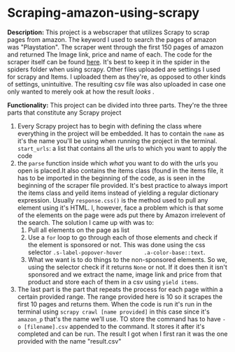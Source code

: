 # Scraping-amazon-using-scrapy

**Description:** This project is a webscraper that utilizes Scrapy to scrap pages from amazon. The keyword I used to search the pages of amazon was "Playstation". 
The scraper went through the first 150 pages of amazon and returned The Image link, price and name of each. 
The code for the scraper itself can be found [here](Scrapy_generated_folder/Scrapy_folder/spiders/scraper.py). It's best to keep it in the spider in the spiders folder when using scrapy. Other files uploaded are settings I used for scrapy and Items. I uploaded them as they're, as opposed to other kinds of settings, unintuitive.
The resulting csv file was also uploaded in case one only wanted to merely ook at how the result _looks_ .

**Functionality:** This project can be divided into three parts. They're the three parts that constitute any Scrapy project

1. Every Scrapy project has to begin with defining the class where everything in the project will be embedded. It has to contain the `name` as it's the name you'll be using when running the project in the terminal. `start_urls`: a list that contains all the urls to which you want to apply the code
2. the `parse` function inside which _what_ you want to do with the urls you open is placed.It also contains the items class (found in the items file, it has to be imported in the beginning of the code, as is seen in the beginning of the scraper file provided. It's best practice to always import the items class and yeild items instead of yielding a regular dictionary expression. Usually `response.css()` is the method used to pull any element using it's HTML. I, however, face a problem which is that some of the elements on the page were ads put there by Amazon irrelevent of the search.
The solution I came up with was to:
    1. Pull all elements on the page as list
    2. Use a `for` loop to go through each of those elements and check if the element is sponsored or not. This was done using the css selector `.s-label-popover-hover       .a-color-base::text`.
    3. What we want is to do things to the non-sponsored elements. So we, using the selector check if it returns `None` or not. If it does then it isn't sponsored and we     extract the name, image link and price from that product and store each of them in a csv using `yield items`.
3. The last part is the part that repeats the process for each page within a certain provided range. The range provided here is 10 so it scrapes the first 10 pages and returns them. When the code is run it's run in the terminal using `scrapy crawl [name provided]` in this case since it's `amazon_p` that's the name we'll use. TO store the command has to have `-o [filename].csv` appended to the command. It stores it after it's completed and can be run. The result I got when I first ran it was the one provided with the name "result.csv"
